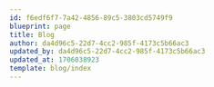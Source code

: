 ```yaml
---
id: f6edf6f7-7a42-4856-89c5-3803cd5749f9
blueprint: page
title: Blog
author: da4d96c5-22d7-4cc2-985f-4173c5b66ac3
updated_by: da4d96c5-22d7-4cc2-985f-4173c5b66ac3
updated_at: 1706038923
template: blog/index
---
```

